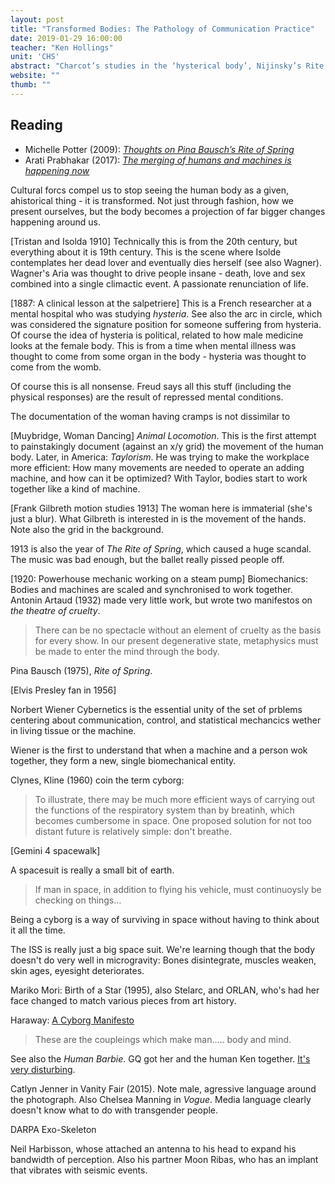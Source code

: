 ```yaml
---
layout: post
title: "Transformed Bodies: The Pathology of Communication Practice"
date: 2019-01-29 16:00:00
teacher: "Ken Hollings"
unit: 'CHS'
abstract: "Charcot’s studies in the ‘hysterical body’, Nijinsky’s Rite of Springand Artaud’s Theatre of Cruelty are evidence of the stresses undergone by the human body since the start of the modernist era. Meanwhile in the 21stcentury, the cyborg, wearable technological and digital implants represent the latest wave in the progressive transformation of the human body. What is the role of communication practice in an age when a ‘network of organs’ is in the process of becoming a reality?"
website: ""
thumb: ""
---
```


## Reading

- Michelle Potter (2009): *[Thoughts on Pina Bausch’s Rite of Spring](http://michellepotter.org/articles/thoughts-on-pina-bauschs-rite-of-spring)*
- Arati Prabhakar (2017): *[The merging of humans and machines is happening now](https://www.wired.co.uk/article/darpa-arati-prabhakar-humans-machines)*

Cultural forcs compel us to stop seeing the human body as a given, ahistorical thing - it is transformed. Not just through fashion, how we present ourselves, but the body becomes a projection of far bigger changes happening around us.

[Tristan and Isolda 1910]
Technically this is from the 20th century, but everything about it is 19th century. This is the scene where Isolde contemplates her dead lover and eventually dies herself (see also Wagner). Wagner's Aria was thought to drive people insane - death, love and sex combined into a single climactic event. A passionate renunciation of life.

[1887: A clinical lesson at the salpetriere]
This is a French researcher at a mental hospital who was studying *hysteria*. See also the arc in circle, which was considered the signature position for someone suffering from hysteria. Of course the idea of hysteria is political, related to how male medicine looks at the female body. This is from a time when mental illness was thought to come from some organ in the body - hysteria was thought to come from the womb.

Of course this is all nonsense. Freud says all this stuff (including the physical responses) are the result of repressed mental conditions.

The documentation of the woman having cramps is not dissimilar to

[Muybridge, Woman Dancing]
*Animal Locomotion*. This is the first attempt to painstakingly document (against an x/y grid) the movement of the human body. Later, in America: *Taylorism*. He was trying to make the workplace more efficient: How many movements are needed to operate an adding machine, and how can it be optimized? With Taylor, bodies start to work together like a kind of machine.

[Frank Gilbreth motion studies 1913]
The woman here is immaterial (she's just a blur). What Gilbreth is interested in is the movement of the hands. Note also the grid in the background.

1913 is also the year of *The Rite of Spring*, which caused a huge scandal. The music was bad enough, but the ballet really pissed people off.

[1920: Powerhouse mechanic working on a steam pump]
Biomechanics: Bodies and machines are scaled and synchronised to work together.
Antonin Artaud (1932) made very little work, but wrote two manifestos on *the theatre of cruelty*.

> There can be no spectacle without an element of cruelty as the basis for every show. In our present degenerative state, metaphysics must be made to enter the mind through the body.

Pina Bausch (1975), *Rite of Spring*.

[Elvis Presley fan in 1956]

Norbert Wiener
Cybernetics is the essential unity of the set of prblems centering about communication, control, and statistical mechancics wether in living tissue or the machine.

Wiener is the first to understand that when a machine and a person wok together, they form a new, single biomechanical entity.

Clynes, Kline (1960) coin the term cyborg:

> To illustrate, there may be much more efficient ways of carrying out the functions of the respiratory system than by breatinh, which becomes cumbersome in space. One proposed solution for not too distant future is relatively simple: don't breathe.

[Gemini 4 spacewalk]

A spacesuit is really a small bit of earth.

> If man in space, in addition to flying his vehicle, must continuoysly be checking on things...

Being a cyborg is a way of surviving in space without having to think about it all the time.

The ISS is really just a big space suit. We're learning though that the body doesn't do very well in microgravity: Bones disintegrate, muscles weaken, skin ages, eyesight deteriorates.

Mariko Mori: Birth of a Star (1995), also Stelarc, and ORLAN, who's had her face changed to match various pieces from art history.

Haraway: [A Cyborg Manifesto](https://warwick.ac.uk/fac/arts/english/currentstudents/undergraduate/modules/fictionnownarrativemediaandtheoryinthe21stcentury/manifestly_haraway_----_a_cyborg_manifesto_science_technology_and_socialist-feminism_in_the_....pdf)

> These are the coupleings which make man..... body and mind. 

See also the *Human Barbie*. GQ got her and the human Ken together. [It's very disturbing](https://www.gq.com/story/human-ken-doll-justin-jedlica-interview).

Catlyn Jenner in Vanity Fair (2015). Note male, agressive language around the photograph. Also Chelsea Manning in *Vogue*. Media language clearly doesn't know what to do with transgender people.

DARPA Exo-Skeleton

Neil Harbisson, whose attached an antenna to his head to expand his bandwidth of perception. Also his partner Moon Ribas, who has an implant that vibrates with seismic events.